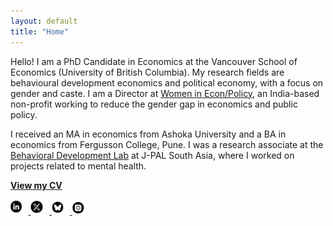 ```yaml
---
layout: default
title: "Home"
---
```


<p>Hello! I am a PhD Candidate in Economics at the Vancouver School of Economics (University of British Columbia).
My research fields are behavioural development economics and political economy, with a focus on gender and caste.
I am a Director at <a href="https://www.womenineconpolicy.com/" target="_blank">Women in Econ/Policy</a>, an India-based non-profit working to reduce the gender gap in economics and public policy.</p>

<p>I received an MA in economics from Ashoka University and a BA in economics from Fergusson College, Pune.
I was a research associate at the <a href="https://behavioraldevlab.org/" target="_blank">Behavioral Development Lab</a> at J-PAL South Asia, where I worked on projects related to mental health.</p>

<p><strong><a href="/assets/CV.pdf" target="_blank">View my CV</a></strong></p>

<p>
  <a href="https://www.linkedin.com/in/anahita-karandikar" target="_blank">
    <img src="/assets/linkedin.jpg" alt="LinkedIn" style="height: 24px; margin-right: 10px;">
  </a>
  <a href="https://x.com/anahitark" target="_blank">
    <img src="/assets/x.jpg" alt="Twitter" style="height: 24px; margin-right: 10px;">
  </a>
  <a href="https://bsky.app/profile/anahitark" target="_blank">
    <img src="/assets/blusky.jpg" alt="Bluesky" style="height: 24px; margin-right: 10px;">
  </a>
  <a href="https://instagram.com/anahitakarandikar" target="_blank">
    <img src="/assets/instagram.jpg" alt="Instagram" style="height: 24px;">
  </a>
</p>
